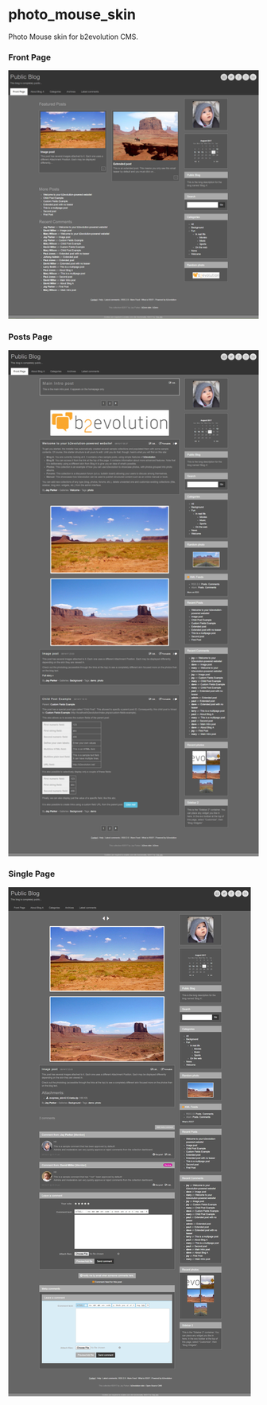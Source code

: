# photo_mouse_skin
Photo Mouse skin for b2evolution CMS.

### Front Page

![disp=front](skinshot_front.jpg)

### Posts Page

![disp=posts](skinshot_posts.jpg)

### Single Page

![disp=single](skinshot_single.jpg)